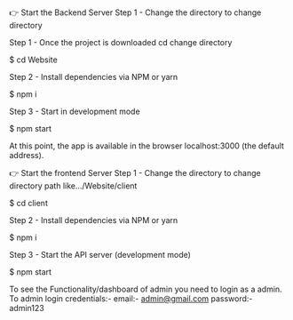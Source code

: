 👉 Start the Backend Server Step 1 - Change the directory to change directory

Step 1 - Once the project is downloaded cd change directory

$ cd Website

Step 2 - Install dependencies via NPM or yarn

$ npm i

Step 3 - Start in development mode

$ npm start

At this point, the app is available in the browser localhost:3000 (the default address).

👉 Start the frontend Server Step 1 - Change the directory to change directory path like.../Website/client

$ cd client

Step 2 - Install dependencies via NPM or yarn

$ npm i

Step 3 - Start the API server (development mode)

$ npm start

To see the Functionality/dashboard of admin you need to login as a admin.
To admin login credentials:-
email:- admin@gmail.com
password:- admin123
